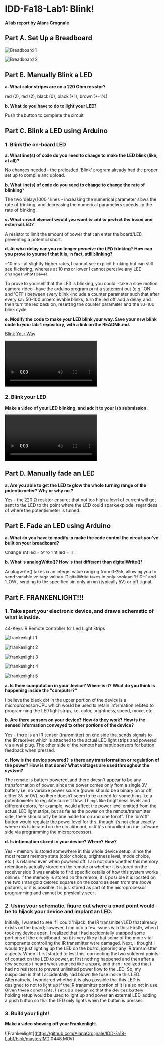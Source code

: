 # IDD-Fa18-Lab1: Blink!

**A lab report by Alana Crognale**

## Part A. Set Up a Breadboard

![Breadboard 1](https://github.com/AlanaCrognale/IDD-Fa18-Lab1/blob/master/breadboard%201.png)

![Breadboard 2](https://github.com/AlanaCrognale/IDD-Fa18-Lab1/blob/master/breadboard%202.png)


## Part B. Manually Blink a LED

**a. What color stripes are on a 220 Ohm resistor?**

red (2), red (2), black (0), black (*1), brown (+-1%)
 
**b. What do you have to do to light your LED?**

Push the button to complete the circuit

## Part C. Blink a LED using Arduino

### 1. Blink the on-board LED

**a. What line(s) of code do you need to change to make the LED blink (like, at all)?**

No changes needed - the preloaded 'Blink' program already had the proper set up to compile and upload.

**b. What line(s) of code do you need to change to change the rate of blinking?**

The two 'delay(1000)' lines - increasing the numerical parameter slows the rate of blinking, and decreasing the numerical parameters speeds up the rate of blinking.

**c. What circuit element would you want to add to protect the board and external LED?**

A resistor to limit the amount of power that can enter the board/LED, preventing a potential short.
 
**d. At what delay can you no longer *perceive* the LED blinking? How can you prove to yourself that it is, in fact, still blinking?**

~10 ms - at slightly higher rates, I cannot see explicit blinking but can still see flickering, whereas at 10 ms or lower I cannot perceive any LED changes whatsoever.

To prove to yourself that the LED is blinking, you could:
-take a slow motion camera video
-have the arduino program print a statement out (e.g. 'ON' and 'OFF') between every blink
-include a counter parameter such that after every say 50-100 unpercievable blinks, turn the led off, add a delay, and then turn the led back on, resetting the counter parameter and the 50-100 blink cycle

**e. Modify the code to make your LED blink your way. Save your new blink code to your lab 1 repository, with a link on the README.md.**

[Blink Your Way](https://github.com/AlanaCrognale/IDD-Fa18-Lab1/blob/master/Blink_your_way.ino)


![Blink_Your_Way](https://github.com/AlanaCrognale/IDD-Fa18-Lab1/blob/master/IMG_0423.MOV)

### 2. Blink your LED

**Make a video of your LED blinking, and add it to your lab submission.**

![External LED Blink](https://github.com/AlanaCrognale/IDD-Fa18-Lab1/blob/master/IMG_0424.MOV)


## Part D. Manually fade an LED

**a. Are you able to get the LED to glow the whole turning range of the potentiometer? Why or why not?**

Yes - the 220 Ω resistor ensures that not too high a level of current will get sent to the LED to the point where the LED could spark/explode, regarldess of where the potentiometer is turned.

## Part E. Fade an LED using Arduino

**a. What do you have to modify to make the code control the circuit you've built on your breadboard?**

Change 'int led = 9' to 'int led = 11'.

**b. What is analogWrite()? How is that different than digitalWrite()?**

Analogwrite() takes in an integer value ranging from 0-255, allowing you to send variable voltage values.  DigitalWrite takes in only boolean 'HIGH' and 'LOW', sending to the specified pin only an on (typically 5V) or off signal.

## Part F. FRANKENLIGHT!!!

### 1. Take apart your electronic device, and draw a schematic of what is inside. 

44-Keys IR Remote Controller for Led Light Strips

![frankenlight 1](https://github.com/AlanaCrognale/IDD-Fa18-Lab1/blob/master/frankenlight%201.png)

![frankenlight 2](https://github.com/AlanaCrognale/IDD-Fa18-Lab1/blob/master/frankenlight%202.png)

![frankenlight 3](https://github.com/AlanaCrognale/IDD-Fa18-Lab1/blob/master/frankenlight%203.png)

![frankenlight 4](https://github.com/AlanaCrognale/IDD-Fa18-Lab1/blob/master/frankenlight%204.png)

![frankenlight 5](https://github.com/AlanaCrognale/IDD-Fa18-Lab1/blob/master/frankenlight%205.png)


**a. Is there computation in your device? Where is it? What do you think is happening inside the "computer?"**

I believe the black dot in the upper portion of the device is a microprocessor/CPU which would be used to retain information related to programming the LED light strips, i.e. color, brightness, speed, mode, etc.

**b. Are there sensors on your device? How do they work? How is the sensed information conveyed to other portions of the device?**

Yes - there is an IR sensor (transmitter) on one side that sends signals to the IR receiver which is attached to the actual LED light strips and powered via a wall plug.  The other side of the remote has haptic sensors for button feedback when pressed.

**c. How is the device powered? Is there any transformation or regulation of the power? How is that done? What voltages are used throughout the system?**

The remote is battery powered, and there doesn't appear to be any transformation of power, since the power comes only from a single 3V battery i.e. no variable power source (power should be a binary on or off, either 3V or 0V), so there doesn't seem to be a need for something like a potentiometer to regulate current flow.  Things like brightness levels and different colors, for example, would affect the power level emitted from the actual LED light strips, but as far as the power on the remote/transmitter side, there should only be one mode for on and one for off.  The 'on/off' button would regulate the power level for this, though it's not clear exactly where this is located on the circuitboard, or if it's controlled on the software side via programming the microprocessor).  

**d. Is information stored in your device? Where? How?**

Yes - memory is stored somewhere in this whole device setup, since the most recent memory state (color choice, brightness level, mode choice, etc.) is retained even when powered off.  I am not sure whether this memory retention is actually stored on the remote or whether it is stored on the receiver side (I was unable to find specific details of how this system works online).  If the memory is stored on the remote, it is possible it is located on the two small gold colored squares on the board as seen from the above pictures, or it is possible it is just stored as part of the microprocessor programming and cannot be physically seen.

### 2. Using your schematic, figure out where a good point would be to hijack your device and implant an LED.

Initially, I wanted to see if I could 'hijack' the IR transmitter/LED that already exists on the board; however, I ran into a few issues with this:  Firstly, when I took my device apart, I realized that I had accidentally snapped some portions of the circuitboard, so it is very likely that some of the more vital components controlling the IR transmitter were damaged.  Next, I thought I would try just lighting up the LED on the board, ignoring any IR transmistter aspects.  When I first started to test this, connecting the two soldered points of contact on the LED to power, at first nothing happened and then after a few seconds I heard what sounded like a spark, and then I realized that I had no resistors to prevent unlimited power flow to the LED.  So, my suspcicion is that I accidentally had blown the fuse inside this LED.  Alternatively, I wondered whether it is also possible that this LED is designed to not to light up if the IR transmitter portion of it is also not in use.  Given these constraints, I set up a design so that the devices battery holding setup would be used to light up and power an external LED, adding a push button so that the LED only lights when the button is pressed.

### 3. Build your light!

**Make a video showing off your Frankenlight.**

![Frankenlight](https://github.com/AlanaCrognale/IDD-Fa18-Lab1/blob/master/IMG 0448.MOV)

